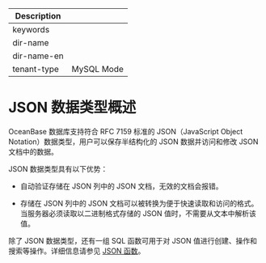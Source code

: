| Description   |                 |
|---------------|-----------------|
| keywords      |                 |
| dir-name      |                 |
| dir-name-en   |                 |
| tenant-type   | MySQL Mode      |

# JSON 数据类型概述


OceanBase 数据库支持符合 RFC 7159 标准的 JSON（JavaScript Object Notation）数据类型，用户可以保存半结构化的 JSON 数据并访问和修改 JSON 文档中的数据。

JSON 数据类型具有以下优势：

* 自动验证存储在 JSON 列中的 JSON 文档，无效的文档会报错。

* 存储在 JSON 列中的 JSON 文档可以被转换为便于快速读取和访问的格式。当服务器必须读取以二进制格式存储的 JSON 值时，不需要从文本中解析该值。

除了 JSON 数据类型，还有一组 SQL 函数可用于对 JSON 值进行创建、操作和搜索等操作。详细信息请参见 [JSON 函数](../../../400.functions-of-mysql-mode/700.json-functions-of-mysql-mode/100.create-json-text-function-of-mysql-mode/100.json-array-of-mysql-mode.md)。
